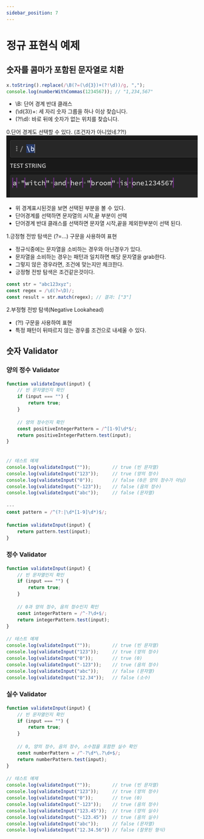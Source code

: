 ```yaml
---
sidebar_position: 7
---
```


# 정규 표현식 예제  

## 숫자를 콤마가 포함된 문자열로 치환  

```js
x.toString().replace(/\B(?=(\d{3})+(?!\d))/g, ",");
console.log(numberWithCommas(1234567)); // "1,234,567"
```

- \B: 단어 경계 반대 클래스  
- (\d{3})+: 세 자리 숫자 그룹을 하나 이상 찾습니다.
- (?!\d): 바로 뒤에 숫자가 없는 위치를 찾습니다.

0.단어 경계도 선택할 수 있다. (조건자가 아니었네.??!)  
![Alt text](image.png)    
- 위 경계표시된것을 보면 선택된 부분을 볼 수 있다.  
- 단어경계를 선택하면 문자열의 시작,끝 부분이 선택  
- 단어경계 반대 클래스를 선택하면 문자열 시작,끝을 제외한부분이 선택 된다.  


1.긍정형 전방 탐색은 (?=...) 구문을 사용하여 표현     
- 정규식중에는 문자열을 소비하는 경우와 아닌경우가 있다.  
- 문자열을 소비하는 경우는 패턴과 일치하면 해당 문자열을 grab한다.    
- 그렇지 않은 경우라면, 조건에 맞는지만 체크한다.  
- 긍정형 전방 탐색은 조건같은것이다.  

```js
const str = "abc123xyz";
const regex = /\d(?=\D)/;
const result = str.match(regex); // 결과: ["3"]
```

2.부정형 전방 탐색(Negative Lookahead)    
- (?!) 구문을 사용하여 표현    
- 특정 패턴이 뒤따르지 않는 경우를 조건으로 내세울 수 있다.    

## 숫자 Validator  

### 양의 정수 Validator  

```js
function validateInput(input) {
    // 빈 문자열인지 확인
    if (input === "") {
        return true;
    }
    
    // 양의 정수인지 확인
    const positiveIntegerPattern = /^[1-9]\d*$/;
    return positiveIntegerPattern.test(input);
}


// 테스트 예제
console.log(validateInput(""));        // true (빈 문자열)
console.log(validateInput("123"));     // true (양의 정수)
console.log(validateInput("0"));       // false (0은 양의 정수가 아님)
console.log(validateInput("-123"));    // false (음의 정수)
console.log(validateInput("abc"));     // false (문자열)

---
const pattern = /^(?:|\d*[1-9]\d*)$/;

function validateInput(input) {
    return pattern.test(input);
}

```

### 정수 Validator    

```js
function validateInput(input) {
    // 빈 문자열인지 확인
    if (input === "") {
        return true;
    }
    
    // 0과 양의 정수, 음의 정수인지 확인
    const integerPattern = /^-?\d+$/;
    return integerPattern.test(input);
}

// 테스트 예제
console.log(validateInput(""));        // true (빈 문자열)
console.log(validateInput("123"));     // true (양의 정수)
console.log(validateInput("0"));       // true (0)
console.log(validateInput("-123"));    // true (음의 정수)
console.log(validateInput("abc"));     // false (문자열)
console.log(validateInput("12.34"));   // false (소수)

```


### 실수 Validator  

```js
function validateInput(input) {
    // 빈 문자열인지 확인
    if (input === "") {
        return true;
    }
    
    // 0, 양의 정수, 음의 정수, 소수점을 포함한 실수 확인
    const numberPattern = /^-?\d*\.?\d+$/;
    return numberPattern.test(input);
}

// 테스트 예제
console.log(validateInput(""));        // true (빈 문자열)
console.log(validateInput("123"));     // true (양의 정수)
console.log(validateInput("0"));       // true (0)
console.log(validateInput("-123"));    // true (음의 정수)
console.log(validateInput("123.45"));  // true (양의 실수)
console.log(validateInput("-123.45"))  // true (음의 실수)
console.log(validateInput("abc"));     // false (문자열)
console.log(validateInput("12.34.56")) // false (잘못된 형식)

```